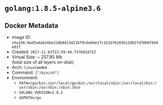 # `golang:1.8.5-alpine3.6`

## Docker Metadata

- Image ID: `sha256:8ad5a4ab24be318b0413d21bf9c6e8de1fc151bf8203b12d81fd70b0f644e81f`
- Created: `2017-11-03T22:59:40.757601875Z`
- Virtual Size: ~ 257.95 Mb  
  (total size of all layers on-disk)
- Arch: `linux`/`amd64`
- Command: `["/bin/sh"]`
- Environment:
  - `PATH=/go/bin:/usr/local/go/bin:/usr/local/sbin:/usr/local/bin:/usr/sbin:/usr/bin:/sbin:/bin`
  - `GOLANG_VERSION=1.8.5`
  - `GOPATH=/go`

